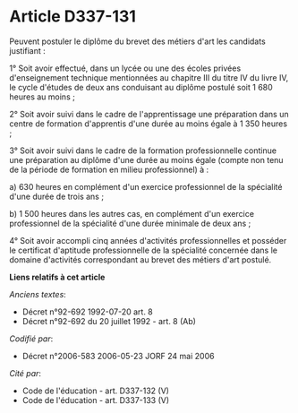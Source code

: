 # Article D337-131

Peuvent postuler le diplôme du brevet des métiers d'art les candidats justifiant :

1° Soit avoir effectué, dans un lycée ou une des écoles privées d'enseignement technique mentionnées au chapitre III du titre
IV du livre IV, le cycle d'études de deux ans conduisant au diplôme postulé soit 1 680 heures au moins ;

2° Soit avoir suivi dans le cadre de l'apprentissage une préparation dans un centre de formation d'apprentis d'une durée au
moins égale à 1 350 heures ;

3° Soit avoir suivi dans le cadre de la formation professionnelle continue une préparation au diplôme d'une durée au moins
égale (compte non tenu de la période de formation en milieu professionnel) à :

a) 630 heures en complément d'un exercice professionnel de la spécialité d'une durée de trois ans ;

b) 1 500 heures dans les autres cas, en complément d'un exercice professionnel de la spécialité d'une durée minimale de deux
ans ;

4° Soit avoir accompli cinq années d'activités professionnelles et posséder le certificat d'aptitude professionnelle de la
spécialité concernée dans le domaine d'activités correspondant au brevet des métiers d'art postulé.

**Liens relatifs à cet article**

_Anciens textes_:

  - Décret n°92-692 1992-07-20 art. 8
  - Décret n°92-692 du 20 juillet 1992 - art. 8 (Ab)

_Codifié par_:

  - Décret n°2006-583 2006-05-23 JORF 24 mai 2006

_Cité par_:

  - Code de l'éducation - art. D337-132 (V)
  - Code de l'éducation - art. D337-133 (V)
